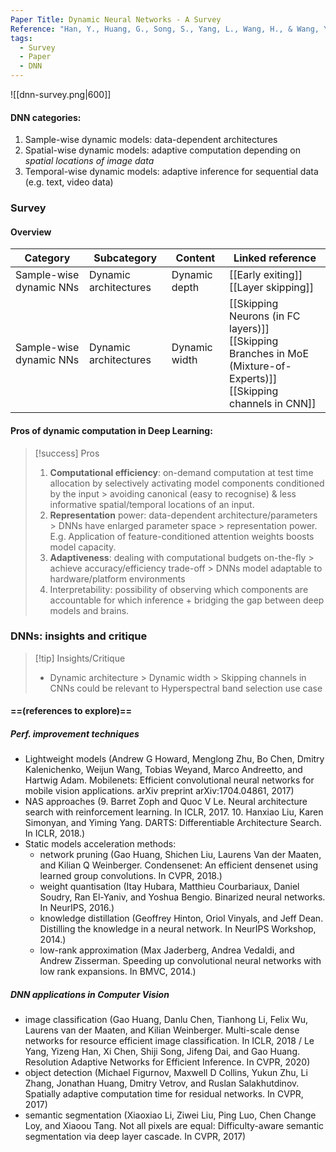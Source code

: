 ```yaml
---
Paper Title: Dynamic Neural Networks - A Survey
Reference: "Han, Y., Huang, G., Song, S., Yang, L., Wang, H., & Wang, Y. (2021). Dynamic Neural Networks: A Survey (arXiv:2102.04906). arXiv. https://doi.org/10.48550/arXiv.2102.04906"
tags:
  - Survey
  - Paper
  - DNN
---
```

![[dnn-survey.png|600]]
#### DNN categories:
1. Sample-wise dynamic models: data-dependent architectures
2. Spatial-wise dynamic models: adaptive computation depending on *spatial locations of image data*
3. Temporal-wise dynamic models: adaptive inference for sequential data (e.g. text, video data)
### Survey
#### Overview
| **Category**            | **Subcategory**       | **Content**   | **Linked reference**                                                                                                     |
| ----------------------- | --------------------- | ------------- | ------------------------------------------------------------------------------------------------------------------------ |
| Sample-wise dynamic NNs | Dynamic architectures | Dynamic depth | [[Early exiting]]<br>[[Layer skipping]]                                                                                  |
| Sample-wise dynamic NNs | Dynamic architectures | Dynamic width | [[Skipping Neurons (in FC layers)]]<br>[[Skipping Branches in MoE (Mixture-of-Experts)]]<br>[[Skipping channels in CNN]] |
#### Pros of dynamic computation in Deep Learning:

> [!success] Pros
> 1. **Computational efficiency**: on-demand computation at test time allocation by selectively activating model components conditioned by the input > avoiding canonical (easy to recognise) & less informative spatial/temporal locations of an input.
> 2. **Representation** power: data-dependent architecture/parameters > DNNs have enlarged parameter space > representation power. E.g. Application of feature-conditioned attention weights boosts model capacity.
> 3. **Adaptiveness**: dealing with computational budgets on-the-fly > achieve accuracy/efficiency trade-off > DNNs model adaptable to hardware/platform environments
> 4. Interpretability: possibility of observing which components are accountable for which inference + bridging the gap between deep models and brains.
### DNNs: insights and critique
> [!tip] Insights/Critique 
> - Dynamic architecture > Dynamic width > Skipping channels in CNNs could be relevant to Hyperspectral band selection use case


#### ==(references to explore)== 
##### Perf. improvement techniques
- Lightweight models (Andrew G Howard, Menglong Zhu, Bo Chen, Dmitry Kalenichenko, Weijun Wang, Tobias Weyand, Marco Andreetto, and Hartwig Adam. Mobilenets: Efficient convolutional neural networks for mobile vision applications. arXiv preprint arXiv:1704.04861, 2017)
- NAS approaches (9. Barret Zoph and Quoc V Le. Neural architecture search with reinforcement learning. In ICLR, 2017. 10. Hanxiao Liu, Karen Simonyan, and Yiming Yang. DARTS: Differentiable Architecture Search. In ICLR, 2018.)
- Static models acceleration methods:
	- network pruning (Gao Huang, Shichen Liu, Laurens Van der Maaten, and Kilian Q Weinberger. Condensenet: An efficient densenet using learned group convolutions. In CVPR, 2018.)
	- weight quantisation (Itay Hubara, Matthieu Courbariaux, Daniel Soudry, Ran El-Yaniv, and Yoshua Bengio. Binarized neural networks. In NeurIPS, 2016.)
	- knowledge distillation (Geoffrey Hinton, Oriol Vinyals, and Jeff Dean. Distilling the knowledge in a neural network. In NeurIPS Workshop, 2014.)
	- low-rank approximation (Max Jaderberg, Andrea Vedaldi, and Andrew Zisserman. Speeding up convolutional neural networks with low rank expansions. In BMVC, 2014.)
##### DNN applications in Computer Vision
- image classification (Gao Huang, Danlu Chen, Tianhong Li, Felix Wu, Laurens van der Maaten, and Kilian Weinberger. Multi-scale dense networks for resource efficient image classification. In ICLR, 2018 / Le Yang, Yizeng Han, Xi Chen, Shiji Song, Jifeng Dai, and Gao Huang. Resolution Adaptive Networks for Efficient Inference. In CVPR, 2020)
- object detection (Michael Figurnov, Maxwell D Collins, Yukun Zhu, Li Zhang, Jonathan Huang, Dmitry Vetrov, and Ruslan Salakhutdinov. Spatially adaptive computation time for residual networks. In CVPR, 2017)
- semantic segmentation (Xiaoxiao Li, Ziwei Liu, Ping Luo, Chen Change Loy, and Xiaoou Tang. Not all pixels are equal: Difficulty-aware semantic segmentation via deep layer cascade. In CVPR, 2017)

 